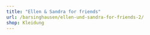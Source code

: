 ```yaml
---
title: "Ellen & Sandra for friends"
url: /barsinghausen/ellen-und-sandra-for-friends-2/
shop: Kleidung
---
```

